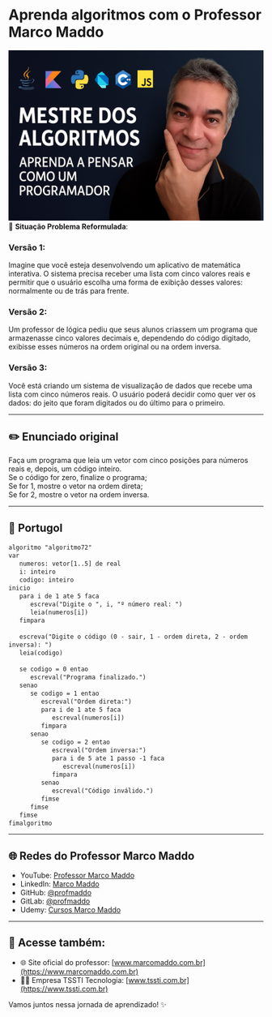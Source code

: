 # Aprenda algoritmos com o Professor Marco Maddo
![Mestre dos Algoritmos](https://raw.githubusercontent.com/profmaddo/algoritmos-resolvidos-java-kotlin-python-pascal/main/images/mestre-dos-algoritmos-02.jpeg)
🎯 **Situação Problema Reformulada**:

### Versão 1:
Imagine que você esteja desenvolvendo um aplicativo de matemática interativa. O sistema precisa receber uma lista com cinco valores reais e permitir que o usuário escolha uma forma de exibição desses valores: normalmente ou de trás para frente.

### Versão 2:
Um professor de lógica pediu que seus alunos criassem um programa que armazenasse cinco valores decimais e, dependendo do código digitado, exibisse esses números na ordem original ou na ordem inversa.

### Versão 3:
Você está criando um sistema de visualização de dados que recebe uma lista com cinco números reais. O usuário poderá decidir como quer ver os dados: do jeito que foram digitados ou do último para o primeiro.

---

## ✏️ Enunciado original
Faça um programa que leia um vetor com cinco posições para números reais e, depois, um código inteiro.  
Se o código for zero, finalize o programa;  
Se for 1, mostre o vetor na ordem direta;  
Se for 2, mostre o vetor na ordem inversa.

---

## 💬 Portugol

```portugol
algoritmo "algoritmo72"
var
   numeros: vetor[1..5] de real
   i: inteiro
   codigo: inteiro
inicio
   para i de 1 ate 5 faca
      escreva("Digite o ", i, "º número real: ")
      leia(numeros[i])
   fimpara

   escreva("Digite o código (0 - sair, 1 - ordem direta, 2 - ordem inversa): ")
   leia(codigo)

   se codigo = 0 entao
      escreval("Programa finalizado.")
   senao
      se codigo = 1 entao
         escreval("Ordem direta:")
         para i de 1 ate 5 faca
            escreval(numeros[i])
         fimpara
      senao
         se codigo = 2 entao
            escreval("Ordem inversa:")
            para i de 5 ate 1 passo -1 faca
               escreval(numeros[i])
            fimpara
         senao
            escreval("Código inválido.")
         fimse
      fimse
   fimse
fimalgoritmo
```

---

## 🌐 Redes do Professor Marco Maddo

- YouTube: [Professor Marco Maddo](https://www.youtube.com/@ProfessorMarcoMaddo)
- LinkedIn: [Marco Maddo](https://www.linkedin.com/in/marcomaddo/)
- GitHub: [@profmaddo](https://github.com/profmaddo)
- GitLab: [@profmaddo](https://gitlab.com/profmaddo)
- Udemy: [Cursos Marco Maddo](https://www.udemy.com/user/marcomaddo/)

---

## 🚀 Acesse também:

- 🌐 Site oficial do professor: [www.marcomaddo.com.br](https://www.marcomaddo.com.br)
- 🧑‍💼 Empresa TSSTI Tecnologia: [www.tssti.com.br](https://www.tssti.com.br)

Vamos juntos nessa jornada de aprendizado! ✨
